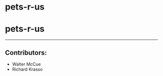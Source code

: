# pets-r-us
<h1>pets-r-us</h1>
<hr>
<h2>Contributors:</h2>
<ul><li>Walter McCue</li>
<li>Richard Krasso</li></ul>
